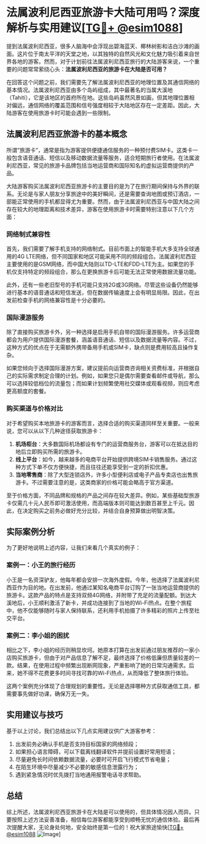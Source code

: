 # 法属波利尼西亚旅游卡大陆可用吗？深度解析与实用建议[[TG💪+ @esim1088](https://t.me/s/esim1088)]

提到法属波利尼西亚，很多人脑海中会浮现出碧海蓝天、椰林树影和洁白沙滩的画面。这片位于南太平洋的天堂之地，以其独特的自然风光和文化魅力吸引着来自世界各地的游客。然而，对于计划前往法属波利尼西亚旅行的大陆游客来说，一个重要的问题常常萦绕心头：**法属波利尼西亚的旅游卡在大陆是否可用？**

在回答这个问题之前，我们需要先了解法属波利尼西亚的地理位置及其通信网络的基本情况。法属波利尼西亚由多个岛屿组成，其中最著名的当属大溪地（Tahiti），它是该地区的首府所在地。这些岛屿虽然风景如画，但其地理位置相对偏远，通信网络的覆盖范围和信号强度相较于大陆地区存在一定差距。因此，大陆游客在使用旅游卡时可能会遇到一些限制。

## 法属波利尼西亚旅游卡的基本概念

所谓“旅游卡”，通常是指为游客提供便捷通信服务的一种预付费SIM卡。这类卡一般包含语音通话、短信以及移动数据流量等服务，适合短期旅行者使用。在法属波利尼西亚，常见的旅游卡品牌包括当地运营商和国际知名的虚拟运营商提供的产品。

大陆游客购买法属波利尼西亚旅游卡的主要目的是为了在旅行期间保持与外界的联系。无论是与家人朋友分享旅途中的美好瞬间，还是需要查询地图或预订酒店，一部能正常使用的手机都显得尤为重要。然而，由于法属波利尼西亚与中国大陆之间存在较大的地理距离和技术差异，游客在使用旅游卡时需要特别注意以下几个方面：

### 网络制式兼容性

首先，我们需要了解手机支持的网络制式。目前市面上的智能手机大多支持全球通用的4G LTE网络，但不同国家和地区可能采用不同的频段组合。法属波利尼西亚主要使用的是GSM网络，而中国大陆则以TD-LTE和FDD-LTE为主。如果您的手机仅支持特定的频段组合，那么在更换旅游卡后可能无法正常使用数据流量功能。

此外，还有一些老旧型号的手机可能只支持2G或3G网络。尽管这些设备仍然能够进行基本的语音通话和短信发送，但在数据传输速度上会有明显局限。因此，在出发前检查手机的网络兼容性是十分必要的。

### 国际漫游服务

除了直接购买旅游卡外，另一种选择是启用手机自带的国际漫游服务。许多运营商都会为用户提供国际漫游套餐，涵盖语音通话、短信以及数据流量等内容。不过，这种方式的优点在于无需额外携带备用手机或SIM卡，缺点则是费用较高且操作复杂。

如果您倾向于选择国际漫游方案，建议提前向运营商咨询相关资费标准，并根据自己的实际需求制定合理的计划。例如，如果您只是偶尔需要查看邮件或导航，那么可以选择较低档位的流量包；而如果计划频繁使用社交媒体或观看视频，则应考虑更高额度的套餐。

### 购买渠道与价格对比

对于希望购买本地旅游卡的游客而言，选择合适的购买渠道同样至关重要。一般来说，您可以从以下几种途径获取旅游卡：

1. **机场柜台**：大多数国际机场都设有专门的运营商服务台，游客可以在抵达目的地后立即购买所需的旅游卡。
2. **线上平台**：如今，越来越多的电商平台开始提供跨境SIM卡销售服务。通过这种方式下单不仅方便快捷，而且往往还能享受到一定的折扣优惠。
3. **当地零售商**：除了大型连锁店外，许多小型便利店或电子产品专卖店也出售旅游卡。不过需要注意的是，这类商家的价格可能会略高于官方渠道。

至于价格方面，不同品牌和规格的产品之间存在较大差异。例如，某些基础型旅游卡仅需几十元人民币即可激活使用，而高端版本则可能达到数百甚至上千元。因此，在决定购买之前务必做好充分比较，并结合自身预算做出明智决策。

## 实际案例分析

为了更好地说明上述内容，让我们来看几个真实的例子：

### 案例一：小王的旅行经历

小王是一名资深驴友，他每年都会安排一次海外度假。今年，他选择了法属波利尼西亚作为目的地。在出发前，他通过某知名电商平台订购了一张当地运营商提供的旅游卡。这款产品的特点是支持双频4G网络，并附带了充足的流量配额。到达大溪地后，小王顺利激活了新卡，并成功连接到了当地的Wi-Fi热点。在整个旅程中，他不仅能够随时与家人保持联系，还利用手机拍摄了许多精彩的照片上传至社交平台。

### 案例二：李小姐的困扰

相比之下，李小姐的经历则稍显坎坷。她原本打算在出发前通过朋友推荐的一家小店购买旅游卡，但由于对产品信息了解不足，最终选择了价格低廉但质量较差的一款。结果，在使用过程中频繁出现断网现象，严重影响了她的日常沟通需求。后来，她不得不花费更多时间寻找可靠的Wi-Fi热点，从而降低了整体旅行体验。

这两个案例充分体现了合理规划的重要性。无论是选择哪种方式获取通信工具，都需要事先做好功课，确保万无一失。

## 实用建议与技巧

基于以上讨论，我们总结出以下几点实用建议供广大游客参考：

1. 出发前务必确认手机是否支持目标国家的网络频段；
2. 如果担心语言障碍，可以下载离线翻译软件并提前设置好常用短语；
3. 尽量避免长时间依赖数据流量，必要时可开启飞行模式节省电量；
4. 在陌生环境中尽量减少不必要的敏感信息泄露行为；
5. 遇到紧急情况时优先拨打当地通用报警电话寻求帮助。

## 总结

综上所述，法属波利尼西亚旅游卡在大陆是可以使用的，但具体情况因人而异。只要按照上述方法妥善准备，相信每位游客都能享受到顺畅无忧的通信体验。最后再次提醒大家，无论身处何地，安全始终是第一位的！祝大家旅途愉快[[TG💪+ @esim1088](https://t.me/s/esim1088) ![Image](https://i.postimg.cc/4NQfJmqS/Snipaste-2025-05-13-00-14-12.png)]